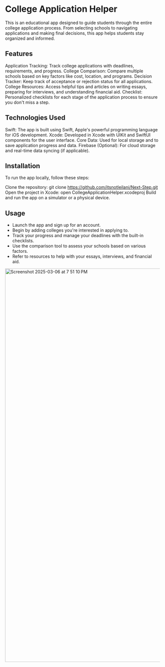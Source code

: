 # College Application Helper

This is an educational app designed to guide students through the entire college application process. From selecting schools to navigating applications and making final decisions, this app helps students stay organized and informed.

## Features 

Application Tracking: Track college applications with deadlines, requirements, and progress.
College Comparison: Compare multiple schools based on key factors like cost, location, and programs.
Decision Tracker: Keep track of acceptance or rejection status for all applications.
College Resources: Access helpful tips and articles on writing essays, preparing for interviews, and understanding financial aid.
Checklist: Personalized checklists for each stage of the application process to ensure you don't miss a step.

## Technologies Used 

Swift: The app is built using Swift, Apple's powerful programming language for iOS development.
Xcode: Developed in Xcode with UIKit and SwiftUI components for the user interface.
Core Data: Used for local storage and to save application progress and data.
Firebase (Optional): For cloud storage and real-time data syncing (if applicable).

## Installation 

To run the app locally, follow these steps:

Clone the repository:
git clone https://github.com/itsnotleilani/Next-Step.git
Open the project in Xcode:
open CollegeApplicationHelper.xcodeproj
Build and run the app on a simulator or a physical device.

## Usage 

* Launch the app and sign up for an account.
* Begin by adding colleges you're interested in applying to.
* Track your progress and manage your deadlines with the built-in checklists.
* Use the comparison tool to assess your schools based on various factors.
* Refer to resources to help with your essays, interviews, and financial aid.

<img width="1280" alt="Screenshot 2025-03-06 at 7 51 10 PM" src="https://github.com/user-attachments/assets/8c43f925-a969-4826-9a23-b2ebc112dbf6" />
